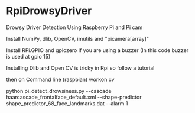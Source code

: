 
# RpiDrowsyDriver
Drowsy Driver Detection Using Raspberry Pi and Pi cam

Install NumPy, dlib, OpenCV, imutils and "picamera[array]"

Install RPi.GPIO and gpiozero if you are using a buzzer (In this code buzzer is used at gpio 15)

Installing Dlib and Open CV is tricky in Rpi so follow a tutorial

then on Command line (raspbian) workon cv 

python pi_detect_drowsiness.py --cascade haarcascade_frontalface_default.xml \--shape-predictor shape_predictor_68_face_landmarks.dat --alarm 1
